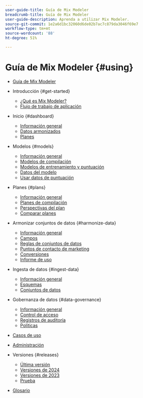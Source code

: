 ```yaml
---
user-guide-title: Guía de Mix Modeler
breadcrumb-title: Guía de Mix Modeler
user-guide-description: Aprenda a utilizar Mix Modeler.
source-git-commit: 1e2a6d1bc32060d6de02b7ac7c879da3046f69e7
workflow-type: tm+mt
source-wordcount: '88'
ht-degree: 51%

---
```


# Guía de Mix Modeler {#using}

+ [Guía de Mix Modeler](/help/overview.md)

+ Introducción {#get-started}
   + [¿Qué es Mix Modeler?](/help/get-started/about.md)
   + [Flujo de trabajo de aplicación](/help/get-started/workflow.md)

+ Inicio {#dashboard}
   + [Información general](/help/dashboard/overview.md)
   + [Datos armonizados](/help/dashboard/harmonized-data.md)
   + [Planes](/help/dashboard/plans.md)

+ Modelos {#models}
   + [Información general](/help/models/overview.md)
   + [Modelos de compilación](/help/models/build.md)
   + [Modelos de entrenamiento y puntuación](/help/models/train-score.md)
   + [Datos del modelo](/help/models/insights.md)
   + [Usar datos de puntuación](/help/models/scoring-data.md)

+ Planes {#plans}
   + [Información general](/help/plans/overview.md)
   + [Planes de compilación](/help/plans/build.md)
   + [Perspectivas del plan](/help/plans/insights.md)
   + [Comparar planes](/help/plans/compare.md)

+ Armonizar conjuntos de datos {#harmonize-data}
   + [Información general](/help/harmonize-data/overview.md)
   + [Campos](/help/harmonize-data/fields.md)
   + [Reglas de conjuntos de datos](/help/harmonize-data/dataset-rules.md)
   + [Puntos de contacto de marketing](/help/harmonize-data/marketing-touchpoints.md)
   + [Conversiones](/help/harmonize-data/conversions.md)
   + [Informe de uso](/help/harmonize-data/usage-report.md)

+ Ingesta de datos {#ingest-data}
   + [Información general](/help/ingest-data/overview.md)
   + [Esquemas](/help/ingest-data/schemas.md)
   + [Conjuntos de datos](/help/ingest-data/datasets.md)

+ Gobernanza de datos {#data-governance}
   + [Información general](/help/data-governance/overview.md)
   + [Control de acceso](/help/data-governance/access-controls.md)
   + [Registros de auditoría](/help/data-governance/audit-logs.md)
   + [Políticas](/help/data-governance/policies.md)

+ [Casos de uso](/help/main-guide/use-cases.md)

+ [Administración](/help/main-guide/administration.md)

+ Versiones {#releases}
   + [Última versión](/help/releases/latest.md)
   + [Versiones de 2024](/help/releases/2024.md)
   + [Versiones de 2023](/help/releases/2023.md)
   + [Prueba](../releases/test.md)

+ [Glosario](/help/main-guide/glossary.md)
